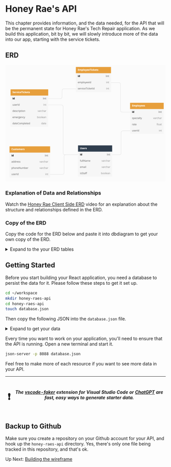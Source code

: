 # Honey Rae's API

This chapter provides information, and the data needed, for the API that will be the permanent state for Honey Rae's Tech Repair application. As we build this application, bit by bit, we will slowly introduce more of the data into our app, starting with the service tickets. 

## ERD

![](./images/honey-rae-erd.png)

### Explanation of Data and Relationships

Watch the [Honey Rae Client Side ERD](https://watch.screencastify.com/v/kZGoJhLMtuVFRjkrVm47) video for an explanation about the structure and relationships defined in the ERD.


### Copy of the ERD

Copy the code for the ERD below and paste it into dbdiagram to get your own copy of the ERD.

<details>
  <summary>Expand to the your ERD tables</summary>

  ```sql
  table serviceTickets {
    id int pk
    userId int
    description varchar
    emergency boolean
    dateCompleted date
  }

  table customers {
    id int pk
    address varchar
    phoneNumber varchar
    userId int
  }

  table employeeTickets {
    id int pk
    employeeId int
    serviceTicketId int
  }

  table employees {
    id int pk
    specialty varchar
    rate float
    userId int
  }

  table users {
    id int pk
    fullName varchar
    email varchar
    isStaff boolean
  }

  Ref: "serviceTickets"."id" < "employeeTickets"."serviceTicketId"

  Ref: "employees"."id" < "employeeTickets"."employeeId"

  Ref: "users"."id" < "employees"."userId"

  Ref: "users"."id" < "customers"."userId"

  Ref: "users"."id" < "serviceTickets"."userId"
  ```
</details>

## Getting Started

Before you start building your React application, you need a database to persist the data for it. Please follow these steps to get it set up.

```sh
cd ~/workspace
mkdir honey-raes-api
cd honey-raes-api
touch database.json
```

Then copy the following JSON into the `database.json` file.

<details>
    <summary>Expand to get your data</summary>

```json
{
  "users": [
    {
      "id": 1,
      "fullName": "Dion Stoade",
      "email": "dstoade0@cornell.edu",
      "isStaff": false
    },
    {
      "id": 2,
      "fullName": "Windy Thorneloe",
      "email": "wthorneloe1@usa.gov",
      "isStaff": false
    },
    {
      "id": 3,
      "fullName": "Hillie Phillpotts",
      "email": "hphillpotts2@rakuten.co.jp",
      "isStaff": false
    },
    {
      "id": 4,
      "fullName": "Helenelizabeth Passfield",
      "email": "hpassfield7@netvibes.com",
      "isStaff": true
    },
    {
      "id": 5,
      "fullName": "Franchot Slator",
      "email": "fslator8@51.la",
      "isStaff": true
    },
    {
      "id": 6,
      "fullName": "Renaud Erbe",
      "email": "rerbe9@psu.edu",
      "isStaff": true
    },
    {
      "email": "jeremy@bakker.com",
      "fullName": "Jeremy Bakker",
      "isStaff": true,
      "id": 7
    }
  ],
  "customers": [
    {
      "id": 1,
      "address": "2802 Zula Locks",
      "phoneNumber": "852-837-9713",
      "userId": 2
    },
    {
      "id": 2,
      "address": "568 Fadel Gateway",
      "phoneNumber": "202-244-7090",
      "userId": 1
    },
    {
      "id": 3,
      "address": "161 Wessington Place",
      "phoneNumber": "865-266-0357",
      "userId": 3
    }
  ],
  "employees": [
    {
      "id": 1,
      "specialty": "Macbook Pros",
      "rate": "100",
      "userId": 4
    },
    {
      "id": 2,
      "specialty": "Apple Repair",
      "rate": 97.39,
      "userId": 5
    },
    {
      "id": 3,
      "specialty": "Printer Repair",
      "rate": 29.45,
      "userId": 6
    }
  ],
  "serviceTickets": [
    {
      "id": 1,
      "userId": 3,
      "description": "Cracked phone screen",
      "emergency": false,
      "dateCompleted": "Fri Apr 29 2022 14:02:20 GMT-0500 (Central Daylight Time)"
    },
    {
      "id": 2,
      "userId": 3,
      "description": "Xbox has red ring of death",
      "emergency": true,
      "dateCompleted": ""
    },
    {
      "id": 3,
      "userId": 2,
      "description": "Dropped iPhone in toilet",
      "emergency": true,
      "dateCompleted": "2023-08-12T03:06:27.975Z"
    },
    {
      "userId": 1,
      "description": "Desktop wont turn on",
      "emergency": false,
      "dateCompleted": "",
      "id": 4
    },
    {
      "userId": 3,
      "description": "Speaker phone does not work on iPhone",
      "emergency": true,
      "dateCompleted": "",
      "id": 5
    },
    {
      "id": 6,
      "userId": 2,
      "description": "Airpods wont connect",
      "emergency": false,
      "dateCompleted": ""
    },
    {
      "userId": 2,
      "description": "Router is broken",
      "emergency": true,
      "dateCompleted": "",
      "id": 7
    }
  ],
  "employeeTickets": [
    {
      "id": 1,
      "employeeId": 3,
      "serviceTicketId": 1
    },
    {
      "id": 3,
      "employeeId": 1,
      "serviceTicketId": 4
    },
    {
      "employeeId": 2,
      "serviceTicketId": 2,
      "id": 4
    },
    {
      "employeeId": 2,
      "serviceTicketId": 7,
      "id": 6
    }
  ]
}
```
</details>

Every time you want to work on your application, you'll need to ensure that the API is running. Open a new terminal and start it.

```sh
json-server -p 8088 database.json
```

Feel free to make more of each resource if you want to see more data in your API.

| <h1>&#x2757;</h1> | _The [vscode-faker](https://marketplace.visualstudio.com/items?itemName=deerawan.vscode-faker) extension for Visual Studio Code or [ChatGPT](https://chat.openai.com/auth/login) are fast, easy ways to generate starter data._ |
| --- | --- |
## Backup to Github

Make sure you create a repository on your Github account for your API, and hook up the `honey-raes-api` directory. Yes, there's only one file being tracked in this repository, and that's ok.

Up Next: [Building the wireframe](./REPAIR_WIREFRAME.md)